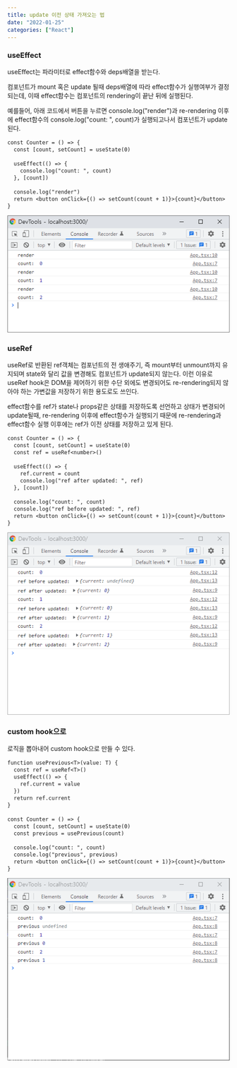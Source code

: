 ```yaml
---
title: update 이전 상태 가져오는 법
date: "2022-01-25"
categories: ["React"]
---
```


### useEffect

useEffect는 파라미터로 effect함수와 deps배열을 받는다.

컴포넌트가 mount 혹은 update 될때 deps배열에 따라 effect함수가 실행여부가 결정되는데, 이때 effect함수는 컴포넌트의 rendering이 끝난 뒤에 실행된다.

예를들어, 아래 코드에서 버튼을 누르면 console.log("render")과 re-rendering 이후에 effect함수의 console.log("count: ", count)가 실행되고나서 컴포넌트가 update된다.

```tsx
const Counter = () => {
  const [count, setCount] = useState(0)

  useEffect(() => {
    console.log("count: ", count)
  }, [count])

  console.log("render")
  return <button onClick={() => setCount(count + 1)}>{count}</button>
}
```

![](./1.png)

### useRef

useRef로 반환된 ref객체는 컴포넌트의 전 생애주기, 즉 mount부터 unmount까지 유지되며 state와 달리 값을 변경해도 컴포넌트가 update되지 않는다. 이런 이유로 useRef hook은 DOM을 제어하기 위한 수단 외에도 변경되어도 re-rendering되지 않아야 하는 가변값을 저장하기 위한 용도로도 쓰인다.

effect함수를 ref가 state나 props같은 상태를 저장하도록 선언하고 상태가 변경되어 update될때, re-rendering 이후에 effect함수가 실행되기 때문에 re-rendering과 effect함수 실행 이후에는 ref가 이전 상태를 저장하고 있게 된다.

```tsx
const Counter = () => {
  const [count, setCount] = useState(0)
  const ref = useRef<number>()

  useEffect(() => {
    ref.current = count
    console.log("ref after updated: ", ref)
  }, [count])

  console.log("count: ", count)
  console.log("ref before updated: ", ref)
  return <button onClick={() => setCount(count + 1)}>{count}</button>
}
```

![](./2.png)

### custom hook으로

로직을 뽑아내어 custom hook으로 만들 수 있다.

```tsx
function usePrevious<T>(value: T) {
  const ref = useRef<T>()
  useEffect(() => {
    ref.current = value
  })
  return ref.current
}

const Counter = () => {
  const [count, setCount] = useState(0)
  const previous = usePrevious(count)

  console.log("count: ", count)
  console.log("previous", previous)
  return <button onClick={() => setCount(count + 1)}>{count}</button>
}
```

![](./3.png)
